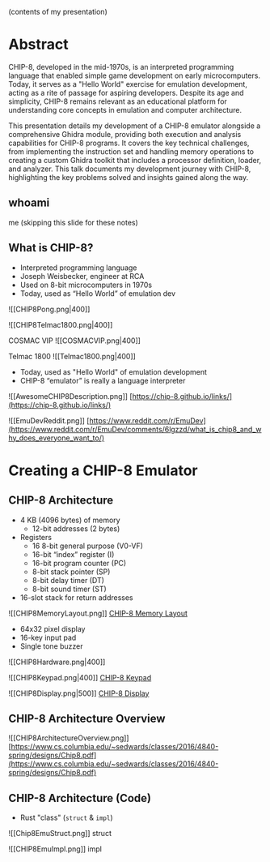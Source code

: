 (contents of my presentation)
# Abstract
CHIP-8, developed in the mid-1970s, is an interpreted programming language that enabled simple game development on early microcomputers. Today, it serves as a "Hello World" exercise for emulation development, acting as a rite of passage for aspiring developers. Despite its age and simplicity, CHIP-8 remains relevant as an educational platform for understanding core concepts in emulation and computer architecture. 

This presentation details my development of a CHIP-8 emulator alongside a comprehensive Ghidra module, providing both execution and analysis capabilities for CHIP-8 programs. It covers the key technical challenges, from implementing the instruction set and handling memory operations to creating a custom Ghidra toolkit that includes a processor definition, loader, and analyzer. This talk documents my development journey with CHIP-8, highlighting the key problems solved and insights gained along the way.

## whoami
me (skipping this slide for these notes)

## What is CHIP-8?
- Interpreted programming language
- Joseph Weisbecker, engineer at RCA
- Used on 8-bit microcomputers in 1970s
- Today, used as “Hello World” of emulation dev

![[CHIP8Pong.png|400]]

![[CHIP8Telmac1800.png|400]]

COSMAC VIP
![[COSMACVIP.png|400]]

Telmac 1800
![[Telmac1800.png|400]]

- Today, used as "Hello World" of emulation development
- CHIP-8 “emulator” is really a language interpreter

![[AwesomeCHIP8Description.png]]
[https://chip-8.github.io/links/](https://chip-8.github.io/links/)

![[EmuDevReddit.png]]
[https://www.reddit.com/r/EmuDev](https://www.reddit.com/r/EmuDev/comments/6lgzzd/what_is_chip8_and_why_does_everyone_want_to/)

# Creating a CHIP-8 Emulator
## CHIP-8 Architecture
- 4 KB (4096 bytes) of memory
	- 12-bit addresses (2 bytes)
- Registers
	- 16 8-bit general purpose (V0-VF) 
	- 16-bit “index” register (I)
	- 16-bit program counter (PC)
	- 8-bit stack pointer (SP)
	- 8-bit delay timer (DT)
	- 8-bit sound timer (ST)
- 16-slot stack for return addresses

![[CHIP8MemoryLayout.png]]
[CHIP-8 Memory Layout](https://www.cs.columbia.edu/~sedwards/classes/2016/4840-spring/designs/Chip8.pdf)

- 64x32 pixel display
- 16-key input pad
- Single tone buzzer

![[CHIP8Hardware.png|400]]

![[CHIP8Keypad.png|400]]
[CHIP-8 Keypad](http://devernay.free.fr/hacks/chip8/C8TECH10.HTM#2.3)

![[CHIP8Display.png|500]]
[CHIP-8 Display](http://devernay.free.fr/hacks/chip8/C8TECH10.HTM#2.4)

## CHIP-8 Architecture Overview
![[CHIP8ArchitectureOverview.png]]
[https://www.cs.columbia.edu/~sedwards/classes/2016/4840-spring/designs/Chip8.pdf](https://www.cs.columbia.edu/~sedwards/classes/2016/4840-spring/designs/Chip8.pdf)

## CHIP-8 Architecture (Code)
- Rust "class" (`struct` & `impl`)

![[Chip8EmuStruct.png]]
struct

![[CHIP8EmuImpl.png]]
impl

